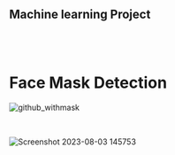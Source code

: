 <h2> Machine learning Project <h2><br>
<h1>Face Mask Detection </h1>
  
![github_withmask](https://github.com/SaikiranVoladri/ML-projects-/assets/87108573/ac35f0d4-65af-4b40-8801-639e4e2c0635)


<br>

![Screenshot 2023-08-03 145753](https://github.com/SaikiranVoladri/ML-projects-/assets/87108573/7f0e6e51-1b48-4df2-9708-792502efeabc)
